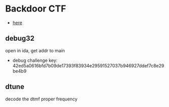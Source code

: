 # Backdoor CTF
- [here](https://backdoor.sdslabs.co/)

## debug32
open in ida, get addr to main
- debug challenge key:  42ed5a0616bfd7b09de17393f83934e29591527037b946927ddef7c8e29be4b9

## dtune
decode the dtmf proper frequency
